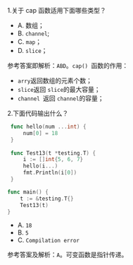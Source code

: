 1.关于 cap 函数适用下面哪些类型？

- A. 数组；
- B. `channel`;
- C. `map`；
- D. `slice`；

参考答案即解析：`ABD`。`cap() `函数的作用：

- `arry`返回数组的元素个数；
- `slice`返回 `slice`的最大容量；
- `channel `返回 `channel`的容量；

2.下面代码输出什么？

```go
 func hello(num ...int) {
     num[0] = 18
 }
 
 func Test13(t *testing.T) {
     i := []int{5, 6, 7}
     hello(i...)
     fmt.Println(i[0])
 }

func main() {
    t := &testing.T{}
    Test13(t)
}
```

- A. `18`
- B. `5`
- C. `Compilation error`

参考答案及解析：`A`。可变函数是指针传递。